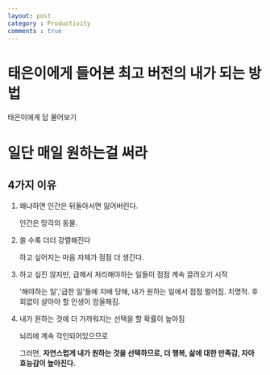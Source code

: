 ```yaml
---
layout: post
category : Productivity
comments : true
---
```



# 태은이에게 들어본 최고 버전의 내가 되는 방법

태은이에게 답 물어보기 
	
# 일단 매일 원하는걸 써라


## 4가지 이유 

1. 왜냐하면 인간은 뒤돌아서면 잃어버린다.

    인간은 망각의 동물.

2. 쓸 수록 더더 강렬해진다

    하고 싶어지는 마음 자체가 점점 더 생긴다.

3. 하고 싶진 않지만, 급해서 처리해야하는 일들이 점점 계속 끌려오기 시작
				
    '해야하는 일','급한 일'들에 지배 당해, 내가 원하는 일에서 점점 멀어짐. 치명적. 후회없이 살아야 할 인생이 암울해짐.
	
4. 내가 원하는 것에 더 가까워지는 선택을 할 확률이 높아짐
	
    뇌리에 계속 각인되어있으므로
	
    그러면, **자연스럽게 내가 원하는 것을 선택하므로, 더 행복, 삶에 대한 만족감, 자아 효능감이 높아진다.**